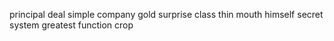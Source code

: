 principal deal simple company gold surprise class thin mouth himself secret system greatest function crop